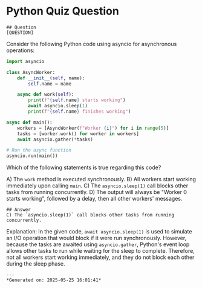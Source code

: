 # Python Quiz Question
    
    ## Question
    [QUESTION]
Consider the following Python code using asyncio for asynchronous operations:

```python
import asyncio

class AsyncWorker:
    def __init__(self, name):
        self.name = name

    async def work(self):
        print(f"{self.name} starts working")
        await asyncio.sleep(1)
        print(f"{self.name} finishes working")

async def main():
    workers = [AsyncWorker(f"Worker {i}") for i in range(5)]
    tasks = [worker.work() for worker in workers]
    await asyncio.gather(*tasks)

# Run the async function
asyncio.run(main())
```

Which of the following statements is true regarding this code?

A) The `work` method is executed synchronously.
B) All workers start working immediately upon calling `main`.
C) The `asyncio.sleep(1)` call blocks other tasks from running concurrently.
D) The output will always be "Worker 0 starts working", followed by a delay, then all other workers' messages.
    
    ## Answer
    C) The `asyncio.sleep(1)` call blocks other tasks from running concurrently.

Explanation: In the given code, `await asyncio.sleep(1)` is used to simulate an I/O operation that would block if it were run synchronously. However, because the tasks are awaited using `asyncio.gather`, Python's event loop allows other tasks to run while waiting for the sleep to complete. Therefore, not all workers start working immediately, and they do not block each other during the sleep phase.
    
    ---
    *Generated on: 2025-05-25 16:01:41*
    